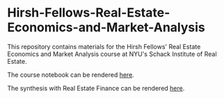 # Hirsh-Fellows-Real-Estate-Economics-and-Market-Analysis
This repository contains materials for the Hirsh Fellows' Real Estate Economics and Market Analysis course at NYU's Schack Institute of Real Estate.

The course notebook can be rendered [here]().

The synthesis with Real Estate Finance can be rendered [here](https://nbviewer.jupyter.org/github/thsavage/Hirsh-Fellows-Real-Estate-Economics-and-Market-Analysis/blob/master/Hirsh%20Fellows%20A%20Synthesis.ipynb).
